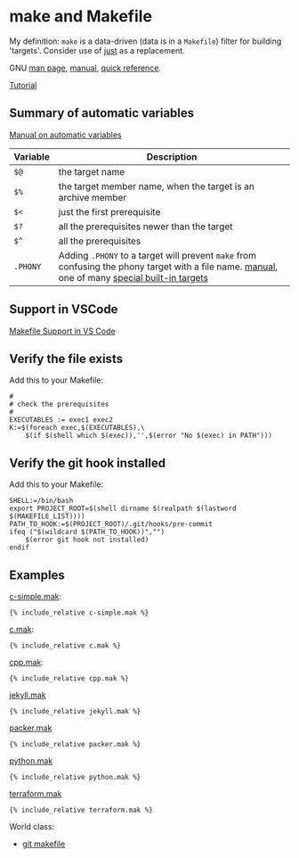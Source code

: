 # make and Makefile

My definition: `make` is a data-driven (data is in a `Makefile`) filter for
building 'targets'.  Consider use of [just](../just/) as a replacement.

GNU [man page](https://man7.org/linux/man-pages/man1/make.1.html),
[manual](https://www.gnu.org/software/make/manual/make.html),
[quick reference](https://www.gnu.org/software/make/manual/make.html#Quick-Reference).

[Tutorial](https://makefiletutorial.com/)

## Summary of automatic variables

[Manual on automatic variables](https://www.gnu.org/software/make/manual/make.html#Automatic-Variables)

Variable|Description
--------|-----------
`$@`|the target name
`$%`|the target member name, when the target is an archive member
`$<`|just the first prerequisite
`$?`|all the prerequisites newer than the target
`$^`|all the prerequisites
`.PHONY`|Adding `.PHONY` to a target will prevent `make` from confusing the phony target with a file name. [manual](https://www.gnu.org/software/make/manual/make.html#Phony-Targets), one of many [special built-in targets](https://www.gnu.org/software/make/manual/make.html#Special-Targets)

## Support in VSCode

[Makefile Support in VS Code](https://devblogs.microsoft.com/cppblog/now-announcing-makefile-support-in-visual-studio-code/)

##  Verify the file exists

Add this to your Makefile:
```
#
# check the prerequisites
#
EXECUTABLES := exec1 exec2
K:=$(foreach exec,$(EXECUTABLES),\
    $(if $(shell which $(exec)),'',$(error "No $(exec) in PATH")))
```

##  Verify the git hook installed

Add this to your Makefile:
```
SHELL:=/bin/bash
export PROJECT_ROOT=$(shell dirname $(realpath $(lastword $(MAKEFILE_LIST))))
PATH_TO_HOOK:=$(PROJECT_ROOT)/.git/hooks/pre-commit
ifeq ("$(wildcard $(PATH_TO_HOOK))","")
    $(error git hook not installed)
endif
```

## Examples

[c-simple.mak](c-simple.mak):
```
{% include_relative c-simple.mak %}
```

[c.mak](c.mak):
```
{% include_relative c.mak %}
```

[cpp.mak](cpp.mak):
```
{% include_relative cpp.mak %}
```

[jekyll.mak](python.mak)
```
{% include_relative jekyll.mak %}
```

[packer.mak](packer.mak)
```
{% include_relative packer.mak %}
```

[python.mak](python.mak)
```
{% include_relative python.mak %}
```
[terraform.mak](terraform.mak)
```
{% include_relative terraform.mak %}
```

World class:

* [git makefile](https://raw.githubusercontent.com/git/git/master/Makefile)
